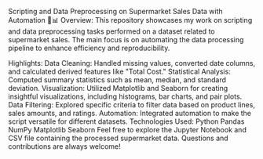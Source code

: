 Scripting and Data Preprocessing on Supermarket Sales Data with Automation 🛒📊
Overview:
This repository showcases my work on scripting and data preprocessing tasks performed on a dataset related to supermarket sales. The main focus is on automating the data processing pipeline to enhance efficiency and reproducibility.

Highlights:
Data Cleaning: Handled missing values, converted date columns, and calculated derived features like "Total Cost."
Statistical Analysis: Computed summary statistics such as mean, median, and standard deviation.
Visualization: Utilized Matplotlib and Seaborn for creating insightful visualizations, including histograms, bar charts, and pair plots.
Data Filtering: Explored specific criteria to filter data based on product lines, sales amounts, and ratings.
Automation: Integrated automation to make the script versatile for different datasets.
Technologies Used:
Python
Pandas
NumPy
Matplotlib
Seaborn
Feel free to explore the Jupyter Notebook and CSV file containing the processed supermarket data. Questions and contributions are always welcome!